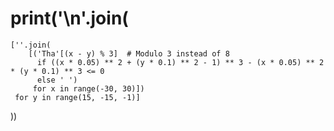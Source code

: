 # print('\n'.join(
    [''.join(
        [('Tha'[(x - y) % 3]  # Modulo 3 instead of 8
          if ((x * 0.05) ** 2 + (y * 0.1) ** 2 - 1) ** 3 - (x * 0.05) ** 2 * (y * 0.1) ** 3 <= 0
          else ' ')
         for x in range(-30, 30)])
     for y in range(15, -15, -1)]
))

